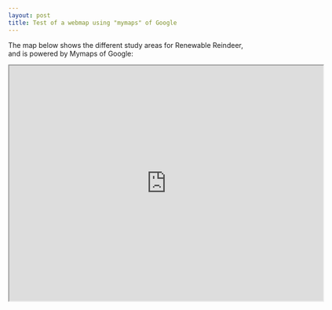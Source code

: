 ```yaml
---
layout: post
title: Test of a webmap using "mymaps" of Google
---
```


The map below shows the different study areas for Renewable Reindeer, and is powered by Mymaps of Google:

<iframe src="https://www.google.com/maps/d/u/0/embed?mid=1qX1L-aHWOnCE84HBVDbBvXvgE50" width="640" height="480"></iframe>
